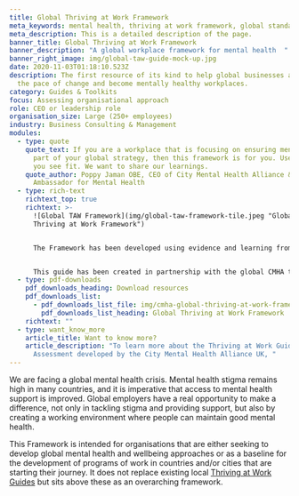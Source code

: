 ```yaml
---
title: Global Thriving at Work Framework
meta_keywords: mental health, thriving at work framework, global standards
meta_description: This is a detailed description of the page.
banner_title: Global Thriving at Work Framework
banner_description: "A global workplace framework for mental health  "
banner_right_image: img/global-taw-guide-mock-up.jpg
date: 2020-11-03T01:18:10.523Z
description: The first resource of its kind to help global businesses accelerate
  the pace of change and become mentally healthy workplaces.
category: Guides & Toolkits
focus: Assessing organisational approach
role: CEO or leadership role
organisation_size: Large (250+ employees)
industry: Business Consulting & Management
modules:
  - type: quote
    quote_text: If you are a workplace that is focusing on ensuring mental health is
      part of your global strategy, then this framework is for you. Use it as
      you see fit. We want to share our learnings.
    quote_author: Poppy Jaman OBE, CEO of City Mental Health Alliance & Global
      Ambassador for Mental Health
  - type: rich-text
    richtext_top: true
    richtext: >-
      ![Global TAW Framework](img/global-taw-framework-tile.jpeg "Global
      Thriving at Work Framework")


      The Framework has been developed using evidence and learning from across the global CMHA membership community on what works in practice, and has been informed by academic research, workplace reports and other resources from across the globe.


      This guide has been created in partnership with the global CMHA team, with support and input from our members and expert advisors to ensure that it is relevant to different markets.
  - type: pdf-downloads
    pdf_downloads_heading: Download resources
    pdf_downloads_list:
      - pdf_downloads_list_file: img/cmha-global-thriving-at-work-framework-final.pdf
        pdf_downloads_list_heading: Global Thriving at Work Framework
    richtext: ""
  - type: want_know_more
    article_title: Want to know more?
    article_description: "To learn more about the Thriving at Work Guide and
      Assessment developed by the City Mental Health Alliance UK, "
---
```

We are facing a global mental health crisis. Mental health stigma remains high in many countries, and it is imperative that access to mental health support is improved. Global employers have a real opportunity to make a difference, not only in tackling stigma and providing support, but also by creating a working environment where people can maintain good mental health.

This Framework is intended for organisations that are either seeking to develop global mental health and wellbeing approaches or as a baseline for the development of programs of work in countries and/or cities that are starting their journey. It does not replace existing local [Thriving at Work Guides](https://citymha.org.uk/Resources/Thriving-at-Work-UK-Guide) but sits above these as an overarching framework.